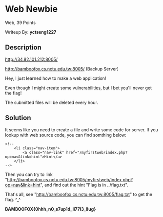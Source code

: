 # Web Newbie

Web, 39 Points

Writeup By: **yctseng1227**

## Description

http://34.82.101.212:8005/ 

http://bamboofox.cs.nctu.edu.tw:8005/ (Backup Server)

Hey, I just learned how to make a web application!

Even though I might create some vulnerabilities, but I bet you'll never get the flag!

The submitted files will be deleted every hour.

## Solution

It seems like you need to create a file and write some code for server.
If you lookup with web source code, you can find somthing below:
```
<!--
	<li class="nav-item">
		<a class="nav-link" href="/myfirstweb/index.php?op=nav&link=hint">Hint</a>
	</li>
-->
```

Then you can try to link "http://bamboofox.cs.nctu.edu.tw:8005/myfirstweb/index.php?op=nav&link=hint", and find out the hint "Flag is in ../flag.txt".

That's all, see "http://bamboofox.cs.nctu.edu.tw:8005/flag.txt" to get the flag. ^_^

**BAMBOOFOX{0hhh_n0_s7up1d_li77l3_8ug}**
